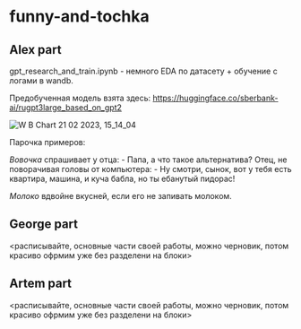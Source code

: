 # funny-and-tochka

## Alex part

gpt_research_and_train.ipynb - немного EDA по датасету + обучение с логами в wandb. 

Предобученная модель взята здесь: https://huggingface.co/sberbank-ai/rugpt3large_based_on_gpt2

![W B Chart 21 02 2023, 15_14_04](https://user-images.githubusercontent.com/109301202/220342377-ef65c81c-992b-4946-8783-e3f2323a0048.png)

Парочка примеров:

*Вовочка* спрашивает у отца: - Папа, а что такое альтернатива?  Отец, не поворачивая головы от компьютера: - Ну смотри, сынок, вот у тебя есть квартира, машина, и куча бабла, но ты ебанутый пидорас!

*Молоко* вдвойне вкусней, если его не запивать молоком.

## George part

<расписывайте, основные части своей работы, можно черновик, потом красиво офрмим уже без разделени на блоки>

## Artem part

<расписывайте, основные части своей работы, можно черновик, потом красиво офрмим уже без разделени на блоки>
